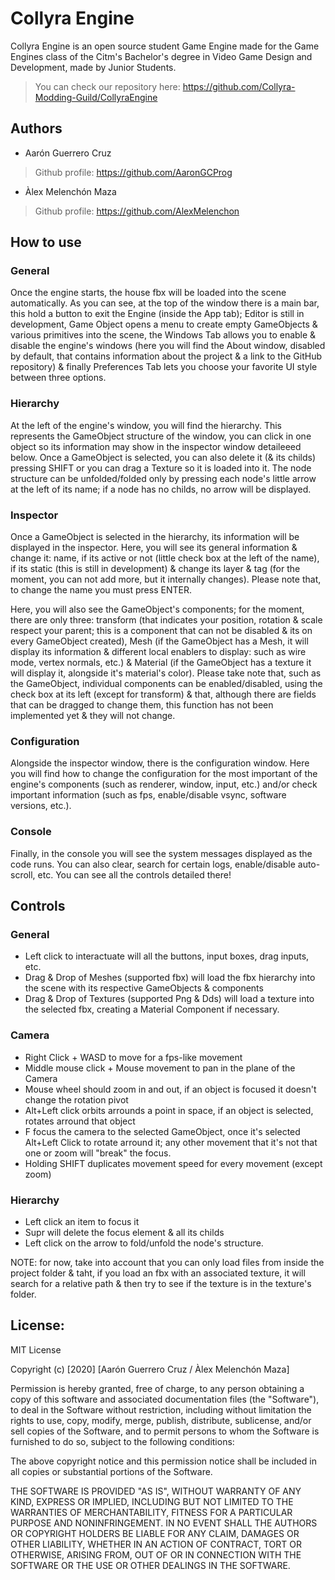 # Collyra Engine
Collyra Engine is an open source student Game Engine made for the Game Engines class of the Citm's Bachelor's degree in Video Game Design and Development, made by Junior Students.
> You can check our repository here: https://github.com/Collyra-Modding-Guild/CollyraEngine

## Authors
- Aarón Guerrero Cruz
> Github profile: https://github.com/AaronGCProg

- Àlex Melenchón Maza
> Github profile: https://github.com/AlexMelenchon

## How to use
### General
Once the engine starts, the house fbx will be loaded into the scene automatically. As you can see, at the top of the window there is a main bar, this hold a button to exit the Engine (inside the App tab); Editor is still in development, Game Object opens a menu to create empty GameObjects & various primitives into the scene, the Windows Tab allows you to enable & disable the engine's windows (here you will find the About window, disabled by default, that contains information about the project & a link to the GitHub repository) & finally Preferences Tab lets you choose your favorite UI style between three options.

### Hierarchy
At the left of the engine's window, you will find the hierarchy. This represents the GameObject structure of the window, you can click in one object so its information may show in the inspector window detaileeed below. Once a GameObject is selected, you can also delete it (& its childs) pressing SHIFT or you can drag a Texture so it is loaded into it. The node structure can be unfolded/folded only by pressing each node's little arrow at the left of its name; if a node has no childs, no arrow will be displayed.

### Inspector
Once a GameObject is selected in the hierarchy, its information will be displayed in the inspector. Here, you will see its general information & change it: name, if its active or not (little check box at the left of the name), if its static (this is still in development) & change its layer & tag (for the moment, you can not add more, but it internally changes). Please note that, to change the name you must press ENTER.

Here, you will also see the GameObject's components; for the moment, there are only three: transform (that indicates your position, rotation & scale respect your parent; this is a component that can not be disabled & its on every GameObject created), Mesh (if the GameObject has a Mesh, it will display its information & different local enablers to display: such as wire mode, vertex normals, etc.) & Material (if the GameObject has a texture it will display it, alongside it's material's color). Please take note that, such as the GameObject, individual components can be enabled/disabled, using the check box at its left (except for transform) & that, although there are fields that can be dragged to change them, this function has not been implemented yet & they will not change.

### Configuration
Alongside the inspector window, there is the configuration window. Here you will find how to change the configuration for the most important of the engine's components (such as renderer, window, input, etc.) and/or check important information (such as fps, enable/disable vsync, software versions, etc.).

### Console
Finally, in the console you will see the system messages displayed as the code runs. You can also clear, search for certain logs, enable/disable auto-scroll, etc. You can see all the controls detailed there!

## Controls

### General 
- Left click to interactuate will all the buttons, input boxes, drag inputs, etc.
- Drag & Drop of Meshes (supported fbx) will load the fbx hierarchy into the scene with its respective GameObjects & components
- Drag & Drop of Textures (supported Png & Dds) will load a texture into the selected fbx, creating a Material Component if necessary.

### Camera
- Right Click + WASD to move for a fps-like movement
- Middle mouse click + Mouse movement to pan in the plane of the Camera
- Mouse wheel should zoom in and out, if an object is focused it doesn't change the rotation pivot
- Alt+Left click orbits arrounds a point in space, if an object is selected, rotates arround that object
- F focus the camera to the selected GameObject, once it's selected Alt+Left Click to rotate arround it; any other movement that it's not that one or zoom will "break" the focus.
- Holding SHIFT duplicates movement speed for every movement (except zoom)

### Hierarchy
- Left click an item to focus it
- Supr will delete the focus element & all its childs
- Left click on the arrow to fold/unfold the node's structure.

NOTE: for now, take into account that you can only load files from inside the project folder &  taht, if you load an fbx with an associated texture, it will search for a relative path & then try to see if the texture is in the texture's folder.


## License:
MIT License

Copyright (c) [2020] [Aarón Guerrero Cruz / Àlex Melenchón Maza]

Permission is hereby granted, free of charge, to any person obtaining a copy
of this software and associated documentation files (the "Software"), to deal
in the Software without restriction, including without limitation the rights
to use, copy, modify, merge, publish, distribute, sublicense, and/or sell
copies of the Software, and to permit persons to whom the Software is
furnished to do so, subject to the following conditions:

The above copyright notice and this permission notice shall be included in all
copies or substantial portions of the Software.

THE SOFTWARE IS PROVIDED "AS IS", WITHOUT WARRANTY OF ANY KIND, EXPRESS OR
IMPLIED, INCLUDING BUT NOT LIMITED TO THE WARRANTIES OF MERCHANTABILITY,
FITNESS FOR A PARTICULAR PURPOSE AND NONINFRINGEMENT. IN NO EVENT SHALL THE
AUTHORS OR COPYRIGHT HOLDERS BE LIABLE FOR ANY CLAIM, DAMAGES OR OTHER
LIABILITY, WHETHER IN AN ACTION OF CONTRACT, TORT OR OTHERWISE, ARISING FROM,
OUT OF OR IN CONNECTION WITH THE SOFTWARE OR THE USE OR OTHER DEALINGS IN THE
SOFTWARE.
